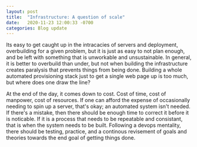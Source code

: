 ```yaml
---
layout: post
title:  "Infrastructure: A question of scale"
date:   2020-11-23 12:00:33 -0700
categories: Blog update 
---
```


Its easy to get caught up in the intracacies of servers and deployment, overbuilding for a given problem, but it is just as easy to not plan enough, and be left with something that is unworkable and unsustainable. In general, it is better to overbuild than under, but not when building the infrastructure creates paralysis that prevents things from being done. Building a whole automated provisioning stack just to get a single web page up is too much, but where does one draw the line? 

At the end of the day, it comes down to cost. Cost of time, cost of manpower, cost of resources. If one can afford the expense of occasionally needing to spin up a server, that's okay; an automated system isn't needed. If there's a mistake, then there should be enough time to correct it before it is noticable. If it is a process that needs to be repeatable and consistant, that is when the system needs to be built. Following a devops mentality, there should be testing, practice, and a continous revisement of goals and theories towards the end goal of getting things done.
